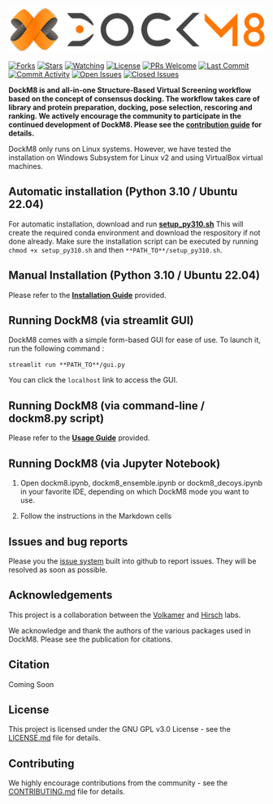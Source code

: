 ![DockM8 Logo](./media/DockM8_GitHub.png)

[![Forks](https://img.shields.io/github/forks/DrugBud-Suite/DockM8?style=for-the-badge&logo=github)](https://github.com/DrugBud-Suite/DockM8)
[![Stars](https://img.shields.io/github/stars/DrugBud-Suite/DockM8?style=for-the-badge&logo=github)](https://github.com/DrugBud-Suite/DockM8)
[![Watching](https://img.shields.io/github/watchers/DrugBud-Suite/DockM8?style=for-the-badge&logo=github)](https://github.com/DrugBud-Suite/DockM8)
[![License](https://img.shields.io/github/license/DrugBud-Suite/DockM8?style=for-the-badge)](https://github.com/DrugBud-Suite/DockM8/blob/main/LICENSE)
[![PRs Welcome](https://img.shields.io/badge/PRs-welcome-brightgreen?style=for-the-badge&logo=github)](https://github.com/DrugBud-Suite/DockM8/pulls)
[![Last Commit](https://img.shields.io/github/last-commit/DrugBud-Suite/DockM8?style=for-the-badge&logo=github)](https://github.com/DrugBud-Suite/DockM8)
[![Commit Activity](https://img.shields.io/github/commit-activity/m/DrugBud-Suite/DockM8?style=for-the-badge&logo=github)](https://github.com/DrugBud-Suite/DockM8)
[![Open Issues](https://img.shields.io/github/issues/DrugBud-Suite/DockM8?style=for-the-badge&logo=github)](https://github.com/DrugBud-Suite/DockM8/issues)
[![Closed Issues](https://img.shields.io/github/issues-closed/DrugBud-Suite/DockM8?style=for-the-badge&logo=github)](https://github.com/DrugBud-Suite/DockM8/issues)

**DockM8 is and all-in-one Structure-Based Virtual Screening workflow based on the concept of consensus docking. The workflow takes care of library and protein preparation, docking, pose selection, rescoring and ranking. We actively encourage the community to participate in the continued development of DockM8. Please see the [**contribution guide**](https://github.com/DrugBud-Suite/DockM8/blob/main/CONTRIBUTING.md) for details.**

DockM8 only runs on Linux systems. However, we have tested the installation on Windows Subsystem for Linux v2 and using VirtualBox virtual machines.

## Automatic installation (Python 3.10 / Ubuntu 22.04)

For automatic installation, download and run [**setup_py310.sh**](https://github.com/DrugBud-Suite/DockM8/releases/download/v1.0.2/setup_py310.sh) This will create the required conda environment and download the respository if not done already. Make sure the installation script can be executed by running `chmod +x setup_py310.sh` and then `**PATH_TO**/setup_py310.sh`.

## Manual Installation (Python 3.10 / Ubuntu 22.04)

Please refer to the [**Installation Guide**](https://github.com/DrugBud-Suite/DockM8/blob/main/DockM8_Installation_Guide.pdf) provided.

## Running DockM8 (via streamlit GUI)

DockM8 comes with a simple form-based GUI for ease of use. To launch it, run the following command :

`streamlit run **PATH_TO**/gui.py`

You can click the `localhost` link to access the GUI.

## Running DockM8 (via command-line / dockm8.py script)

Please refer to the [**Usage Guide**](https://github.com/DrugBud-Suite/DockM8/blob/main/DockM8_Usage_Guide.pdf) provided.

## Running DockM8 (via Jupyter Notebook)

1. Open dockm8.ipynb, dockm8_ensemble.ipynb or dockm8_decoys.ipynb in your favorite IDE, depending on which DockM8 mode you want to use.

2. Follow the instructions in the Markdown cells

## Issues and bug reports

Please you the [issue system](https://github.com/DrugBud-Suite/DockM8/issues) built into github to report issues. They will be resolved as soon as possible.

## Acknowledgements

This project is a collaboration between the [Volkamer](https://volkamerlab.org/) and [Hirsch](https://www.helmholtz-hips.de/en/research/teams/team/drug-design-and-optimisation/) labs.

We acknowledge and thank the authors of the various packages used in DockM8. Please see the publication for citations.

## Citation

Coming Soon

## License

This project is licensed under the GNU GPL v3.0 License - see the [LICENSE.md](https://github.com/DrugBud-Suite/DockM8/blob/main/LICENSE) file for details.

## Contributing

We highly encourage contributions from the community - see the [CONTRIBUTING.md](https://github.com/DrugBud-Suite/DockM8/blob/main/CONTRIBUTING.md) file for details.
